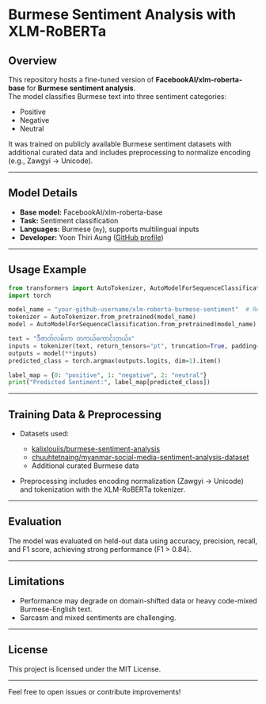 # Burmese Sentiment Analysis with XLM-RoBERTa

## Overview
This repository hosts a fine-tuned version of **FacebookAI/xlm-roberta-base** for **Burmese sentiment analysis**.  
The model classifies Burmese text into three sentiment categories:  
- Positive  
- Negative  
- Neutral  

It was trained on publicly available Burmese sentiment datasets with additional curated data and includes preprocessing to normalize encoding (e.g., Zawgyi → Unicode).

---

## Model Details
- **Base model:** FacebookAI/xlm-roberta-base  
- **Task:** Sentiment classification  
- **Languages:** Burmese (`my`), supports multilingual inputs   
- **Developer:** Yoon Thiri Aung ([GitHub profile](https://github.com/yoon-thiri04))  

---

## Usage Example

```python
from transformers import AutoTokenizer, AutoModelForSequenceClassification
import torch

model_name = "your-github-username/xlm-roberta-burmese-sentiment"  # Replace with your repo name
tokenizer = AutoTokenizer.from_pretrained(model_name)
model = AutoModelForSequenceClassification.from_pretrained(model_name)

text = "ဒီဇာတ်လမ်းက တကယ်ကောင်းတယ်။"
inputs = tokenizer(text, return_tensors="pt", truncation=True, padding=True)
outputs = model(**inputs)
predicted_class = torch.argmax(outputs.logits, dim=1).item()

label_map = {0: "positive", 1: "negative", 2: "neutral"}
print("Predicted Sentiment:", label_map[predicted_class])
````

---

## Training Data & Preprocessing

* Datasets used:

  * [kalixlouiis/burmese-sentiment-analysis](https://huggingface.co/datasets/kalixlouiis/burmese-sentiment-analysis)
  * [chuuhtetnaing/myanmar-social-media-sentiment-analysis-dataset](https://huggingface.co/datasets/chuuhtetnaing/myanmar-social-media-sentiment-analysis-dataset)
  * Additional curated Burmese data
* Preprocessing includes encoding normalization (Zawgyi → Unicode) and tokenization with the XLM-RoBERTa tokenizer.

---

## Evaluation

The model was evaluated on held-out data using accuracy, precision, recall, and F1 score, achieving strong performance (F1 > 0.84).

---

## Limitations

* Performance may degrade on domain-shifted data or heavy code-mixed Burmese-English text.
* Sarcasm and mixed sentiments are challenging.

---

## License

This project is licensed under the MIT License.

---

Feel free to open issues or contribute improvements!


